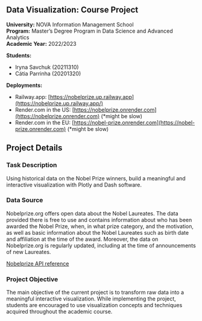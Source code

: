 ## Data Visualization: Course Project
**University:** NOVA Information Management School<br>
**Program:** Master’s Degree Program in Data Science and Advanced Analytics<br>
**Academic Year:** 2022/2023<br>

**Students:** 
- Iryna Savchuk (20211310)
- Cátia Parrinha (20201320)

**Deployments:**
- Railway.app: [https://nobelprize.up.railway.app](https://nobelprize.up.railway.app/) 
- Render.com in the US: [https://nobelprize.onrender.com](https://nobelprize.onrender.com) (*might be  slow)
- Render.com in the EU: [https://nobel-prize.onrender.com](https://nobel-prize.onrender.com) (*might be slow)

## Project Details
### Task Description 
Using historical data on the Nobel Prize winners, build a meaningful and interactive visualization with Plotly and Dash software.

### Data Source 
Nobelprize.org offers open data about the Nobel Laureates. The data provided there is free to use and contains information about who has been awarded the Nobel Prize, when, in what prize category, and the motivation, as well as basic information about the Nobel Laureates such as birth date and affiliation at the time of the award. Moreover, the data on Nobelprize.org is regularly updated, including at the time of announcements of new Laureates.

[Nobelprize API reference](https://nobelprize.readme.io/reference/getting-started)

### Project Objective
The main objective of the current project is to transform raw data into a meaningful interactive visualization. While implementing the project, students are encouraged to use visualization concepts and techniques acquired throughout the academic course.
